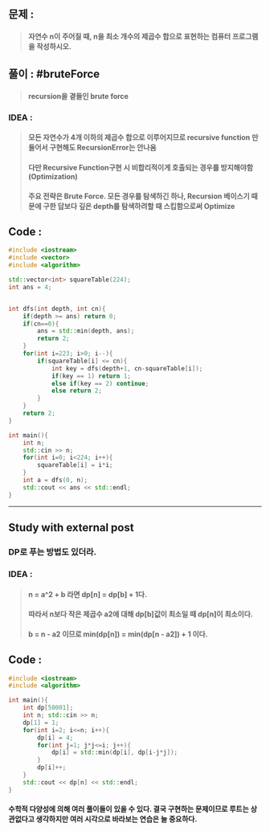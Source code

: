## 문제 :
> #### 자연수 n이 주어질 때, n을 최소 개수의 제곱수 합으로 표현하는 컴퓨터 프로그램을 작성하시오.

## 풀이 : #bruteForce
> #### recursion을 곁들인 brute force

### IDEA : 
> #### 모든 자연수가 4개 이하의 제곱수 합으로 이루어지므로 recursive function 만들어서 구현해도 RecursionError는 안나옴
> #### 다만 Recursive Function구현 시 비합리적이게 호출되는 경우를 방지해야함 (Optimization)
> #### 주요 전략은 Brute Force. 모든 경우를 탐색하긴 하나, Recursion 베이스기 때문에 구한 답보다 깊은 depth를 탐색하려할 때 스킵함으로써 Optimize

## Code :
```cpp
#include <iostream>
#include <vector>
#include <algorithm>

std::vector<int> squareTable(224);
int ans = 4;


int dfs(int depth, int cn){
    if(depth >= ans) return 0;
    if(cn==0){
        ans = std::min(depth, ans);
        return 2;
    }
    for(int i=223; i>0; i--){
        if(squareTable[i] <= cn){
            int key = dfs(depth+1, cn-squareTable[i]);
            if(key == 1) return 1;
            else if(key == 2) continue;
            else return 2;
        }
    }
    return 2;
}

int main(){
    int n;
    std::cin >> n;
    for(int i=0; i<224; i++){
        squareTable[i] = i*i;
    }
    int a = dfs(0, n);
    std::cout << ans << std::endl;
}
```
---------------------------------
## Study with external post
### DP로 푸는 방법도 있더라. 
### IDEA :
> #### n = a^2 + b 라면 dp[n] = dp[b] + 1다.
> #### 따라서 n보다 작은 제곱수 a2에 대해 dp[b]값이 최소일 때 dp[n]이 최소이다.
> #### b = n - a2 이므로 min(dp[n]) = min(dp[n - a2]) + 1 이다.

## Code :
```cpp
#include <iostream>
#include <algorithm>

int main(){
    int dp[50001];
    int n; std::cin >> n;
    dp[1] = 1;
    for(int i=2; i<=n; i++){
        dp[i] = 4;
        for(int j=1; j*j<=i; j++){
            dp[i] = std::min(dp[i], dp[i-j*j]);
        }
        dp[i]++;
    }
    std::cout << dp[n] << std::endl;
}
```
#### 수학적 다양성에 의해 여러 풀이들이 있을 수 있다. 결국 구현하는 문제이므로 루트는 상관없다고 생각하지만 여러 시각으로 바라보는 연습은 늘 중요하다.
